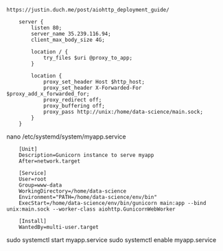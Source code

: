`https://justin.duch.me/post/aiohttp_deployment_guide/`



        server {
            listen 80;
            server_name 35.239.116.94;
            client_max_body_size 4G;

            location / { 
                try_files $uri @proxy_to_app;
            }

            location {
                proxy_set_header Host $http_host;
                proxy_set_header X-Forwarded-For $proxy_add_x_forwarded_for;
                proxy_redirect off;
                proxy_buffering off;
                proxy_pass http://unix:/home/data-science/main.sock;
            }
        }

nano /etc/systemd/system/myapp.service

        [Unit]
        Description=Gunicorn instance to serve myapp
        After=network.target

        [Service]
        User=root
        Group=www-data
        WorkingDirectory=/home/data-science
        Environment="PATH=/home/data-science/env/bin"
        ExecStart=/home/data-science/env/bin/gunicorn main:app --bind unix:main.sock --worker-class aiohttp.GunicornWebWorker

        [Install]
        WantedBy=multi-user.target
        
sudo systemctl start myapp.service
sudo systemctl enable myapp.service
